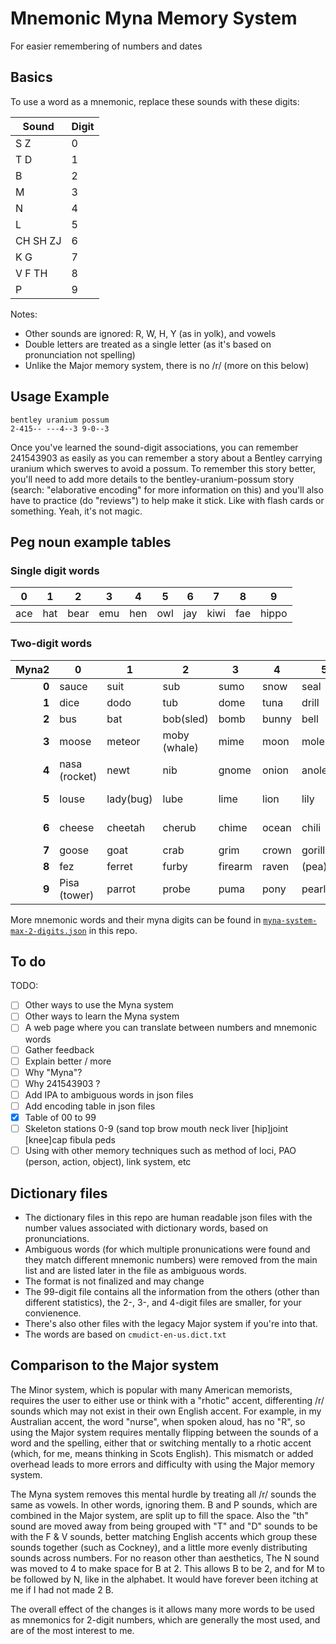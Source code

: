 # Mnemonic Myna Memory System
For easier remembering of numbers and dates

## Basics 

To use a word as a mnemonic, replace these sounds with these digits:

|Sound |Digit |
| --- | --- |
| S Z | 0 |
| T D | 1 |
| B | 2 |
| M | 3 |
| N | 4 |
| L | 5 |
| CH SH ZJ | 6 |
| K G | 7 |
| V F TH | 8 |
| P | 9 |

Notes:
* Other sounds are ignored: R, W, H, Y (as in yolk), and vowels
* Double letters are treated as a single letter (as it's based on pronunciation not spelling)
* Unlike the Major memory system, there is no /r/ (more on this below)

## Usage Example

```
bentley uranium possum
2-415-- ---4--3 9-0--3
```
Once you've learned the sound-digit associations, you can remember 241543903 as easily as you can remember a story about a Bentley carrying uranium which swerves to avoid a possum. To remember this story better, you'll need to add more details to the bentley-uranium-possum story (search: "elaborative encoding" for more information on this) and you'll also have to practice (do "reviews") to help make it stick. Like with flash cards or something. Yeah, it's not magic.

## Peg noun example tables

### Single digit words

| 0 | 1 | 2 | 3 | 4 | 5 | 6 | 7 | 8 | 9 |
| --- | --- | --- | --- | --- | --- | --- | --- | --- | --- |
| ace | hat | bear | emu | hen | owl | jay | kiwi | fae | hippo |

### Two-digit words

| Myna2 | 0 | 1 | 2 | 3 | 4 | 5 | 6 | 7 | 8 | 9 |
| ---: | --- | --- | --- | --- | --- | --- | --- | --- | --- | --- |
| **0** | sauce | suit | sub | sumo | snow | seal | sushi | sock | sofa | soap |
| **1** | dice | dodo | tub | dome | tuna | drill | torch | taco | dove | trap |
| **2** | bus | bat | bob(sled) | bomb | bunny | bell | badger | bug | beaver | beeper |
| **3** | moose | meteor | moby (whale) | mime | moon | mole | match | mug | (ear)muff | map | 
| **4** | nasa (rocket) | newt | nib | gnome | onion | anole | nacho | nuke | knife | nope (snake) | 
| **5** | louse | lady(bug) | lube | lime | lion | lily | leech | lock | lava | leaper (zombie) | 
| **6** | cheese | cheetah | cherub | chime | ocean | chili | cheshire (cat) | shark | chef | sheep |
| **7** | goose | goat | crab | grim | crown| gorilla | cash | kayak | quiver | capy(bara) |
| **8** | fez | ferret | furby | firearm | raven | (pea)fowl | fridge | fig | fifa | vape |
| **9** | Pisa (tower) | parrot | probe | puma | pony | pearl | peach | pig | puff (pastry) | pawpaw |

More mnemonic words and their myna digits can be found in [`myna-system-max-2-digits.json`](https://github.com/pengowray/myna/blob/main/myna-system-max-2-digits.json) in this repo.

## To do

TODO: 
- [ ] Other ways to use the Myna system
- [ ] Other ways to learn the Myna system
- [ ] A web page where you can translate between numbers and mnemonic words
- [ ] Gather feedback 
- [ ] Explain better / more
- [ ] Why "Myna"?
- [ ] Why 241543903 ?
- [ ] Add IPA to ambiguous words in json files
- [ ] Add encoding table in json files
- [X] Table of 00 to 99
- [ ] Skeleton stations 0-9 (sand top brow mouth neck liver \[hip]joint \[knee]cap fibula peds
- [ ] Using with other memory techniques such as method of loci, PAO (person, action, object), link system, etc

## Dictionary files

* The dictionary files in this repo are human readable json files with the number values associated with dictionary words, based on pronunciations. 
* Ambiguous words (for which multiple pronunications were found and they match different mnemonic numbers) were removed from the main list and are listed later in the file as ambiguous words.
* The format is not finalized and may change
* The 99-digit file contains all the information from the others (other than different statistics), the 2-, 3-, and 4-digit files are smaller, for your convienence.
* There's also other files with the legacy Major system if you're into that.
* The words are based on `cmudict-en-us.dict.txt`

## Comparison to the Major system

The Minor system, which is popular with many American memorists, requires the user to either use or think with a "rhotic" accent, differenting /r/ sounds which may not exist in their own English accent. For example, in my Australian accent, the word "nurse", when spoken aloud, has no "R", so using the Major system requires mentally flipping between the sounds of a word and the spelling, either that or switching mentally to a rhotic accent (which, for me, means thinking in Scots English). This mismatch or added overhead leads to more errors and difficulty with using the Major memory system.

The Myna system removes this mental hurdle by treating all /r/ sounds the same as vowels. In other words, ignoring them. B and P sounds, which are combined in the Major system, are split up to fill the space. Also the "th" sound are moved away from being grouped with "T" and "D" sounds to be with the F & V sounds, better matching English accents which group these sounds together (such as Cockney), and a little more evenly distributing sounds across numbers. For no reason other than aesthetics, The N sound was moved to 4 to make space for B at 2. This allows B to be 2, and for M to be followed by N, like in the alphabet. It would have forever been itching at me if I had not made 2 B.

The overall effect of the changes is it allows many more words to be used as mnemonics for 2-digit numbers, which are generally the most used, and are of the most interest to me.


